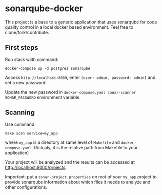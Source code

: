# sonarqube-docker

This project is a base to a generic application that uses sonarqube for code quality control in a local docker based environment. Feel free to clone/fork/contribute.

## First steps

Run stack wiith command:

```shell
docker-compose up -d postgres sonarqube
```

Access `http://localhost:8000`, enter `[user: admin, password: admin]` and set a new password.

Update the new password in `docker-compose.yaml sonar-scanner SONAR_PASSWORD` environment variable.

## Scanning

Use command:

```shell
make scan service=my_app
```

where `my_app` is a directory at same level of `Makefile` and `docker-compose.yaml`. (Actualy, it is the relative path from Makefile to your application)

Your project will be analyzed and the results can be accessed at [http://localhost:8000/projects](http://localhost:8000/projects).

Important: put a `sonar-project.properties` on root of your `my_app` project to provide sonarqube information about which files it needs to analyze and other configurations.
